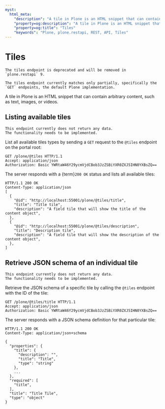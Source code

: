 ```yaml
---
myst:
  html_meta:
    "description": "A tile in Plone is an HTML snippet that can contain arbitrary content, such as text, images, or videos. The tiles endpoint is deprecated and will be removed in plone.restapi 9."
    "property=og:description": "A tile in Plone is an HTML snippet that can contain arbitrary content, such as text, images, or videos. The tiles endpoint is deprecated and will be removed in plone.restapi 9."
    "property=og:title": "Tiles"
    "keywords": "Plone, plone.restapi, REST, API, Tiles"
---
```


# Tiles

```{warning}
The tiles endpoint is deprecated and will be removed in `plone.restapi` 9.
```

```{note}
The tiles endpoint currently matches only partially, specifically the `GET` endpoints, the default Plone implementation.
```

A tile in Plone is an HTML snippet that can contain arbitrary content, such as text, images, or videos.


## Listing available tiles

```{note}
This endpoint currently does not return any data.
The functionality needs to be implemented.
```

List all available tiles types by sending a `GET` request to the `@tiles` endpoint on the portal root:

```
GET /plone/@tiles HTTP/1.1
Accept: application/json
Authorization: Basic YWRtaW46Y29ycmVjdCBob3JzZSBiYXR0ZXJ5IHN0YXBsZQ==
```

The server responds with a {term}`200 OK` status and lists all available tiles:

```
HTTP/1.1 200 OK
Content-Type: application/json
[
  {
    "@id": "http://localhost:55001/plone/@tiles/title",
    "title": "Title tile",
    "description": "A field tile that will show the title of the content object",
  },
  {
    "@id": "http://localhost:55001/plone/@tiles/description",
    "title": "Description tile",
    "description": "A field tile that will show the description of the content object",
  },
]
```


## Retrieve JSON schema of an individual tile

```{note}
This endpoint currently does not return any data.
The functionality needs to be implemented.
```

Retrieve the JSON schema of a specific tile by calling the `@tiles` endpoint with the ID of the tile:

```
GET /plone/@tiles/title HTTP/1.1
Accept: application/json
Authorization: Basic YWRtaW46Y29ycmVjdCBob3JzZSBiYXR0ZXJ5IHN0YXBsZQ==
```

The server responds with a JSON schema definition for that particular tile:

```
HTTP/1.1 200 OK
Content-Type: application/json+schema

{
  "properties": {
    "title": {
      "description": "",
      "title": "Title",
      "type": "string"
    },
    ...
  },
  "required": [
    "title",
  ],
  "title": "Title Tile",
  "type": "object"
}
```
